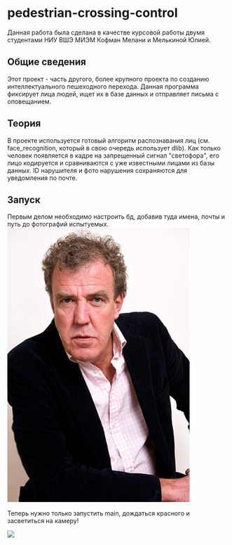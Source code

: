 # pedestrian-crossing-control
Данная работа была сделана в качестве курсовой работы двумя студентами НИУ ВШЭ МИЭМ Кофман Мелани и Мелькиной Юлией.
## Общие сведения
Этот проект - часть другого, более крупного проекта по созданию интеллектуального пешеходного перехода. Данная программа фиксирует лица людей, ищет их в базе данных и отправляет письма с оповещанием.
## Теория
В проекте используется готовый алгоритм распознавания лиц (см. face_recognition, который в свою очередь использует dlib). Как только человек появляется в кадре на запрещенный сигнал "светофора", его лицо кодируется и сравниваются с уже известными лицами из базы данных. ID нарушителя и фото нарушения сохраняются для уведомления по почте.
## Запуск
Первым делом необходимо настроить бд, добавив туда имена, почты и путь до фотографий испытуемых.
![Почему бы не поэкспериментировать на ведущих Top Gear?](database/faces/jclarkson.jpeg)

Теперь нужно только запустить main, дождаться красного и засветиться на камеру!

![](database/source/red.jpeg)
